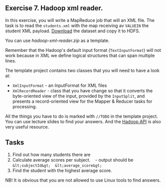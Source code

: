 ## Exercise 7. Hadoop xml reader.

In this exercise, you will write a MapReduce job that will an XML file.
The task is to read the `students.xml` with the map receiving av `VALUEIN` the student XML payload. [Download](https://raw.githubusercontent.com/naimdjon/ma120_f2016/master/exercise7_hadoop_xml_reader/students.xml) the dataset and copy it to HDFS.


You can use _hadoop-xml-reader.zip_ as a template.

Remember that the Hadoop's default input format (`TextInputFormat`) will not work because in XML we define logical structures that can span multiple lines. 

The template project contains two classes that you will need to have a look at:
* `XmlInputFormat` - an InputFormat for XML files
* `XmlRecordReader` - class that you have change so that it converts the byte-oriented view of the input, provided by the `InputSplit`, and presents a record-oriented view for the Mapper & Reducer tasks for processing.

All the things you have to do is marked with `//TODO` in the template project. You can use lecture slides to find your answers. And the [Hadoop API](https://hadoop.apache.org/docs/r2.7.3/api/) is also very useful resource.


## Tasks
1. Find out how many students there are
2. Calculate average scores per subject.
    - output should be `&lt;subjectId&gt;  &lt;average_score&gt;`
3. Find the student with the highest average score.

NB! It is obvious that you are not allowed to use Linux tools to find answers.
